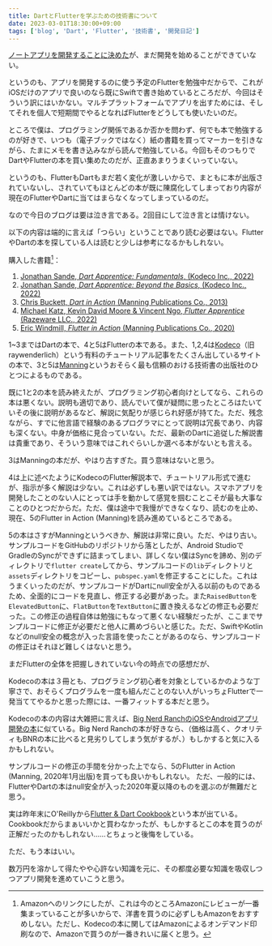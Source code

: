 ```yaml
---
title: DartとFlutterを学ぶための技術書について
date: 2023-03-01T18:30:00+09:00
tags: ['blog', 'Dart', 'Flutter', '技術書', '開発日記']
---
```

[ノートアプリを開発することに決めた](/2023/02/new-project/)が、まだ開発を始めることができていない。

というのも、アプリを開発するのに使う予定のFlutterを勉強中だからで、これがiOSだけのアプリで良いのなら既にSwiftで書き始めているところだが、今回はそういう訳にはいかない。マルチプラットフォームでアプリを出すためには、そしてそれを個人で短期間でやるとなればFlutterをどうしても使いたいのだ。

ところで僕は、プログラミング関係であるか否かを問わず、何でも本で勉強するのが好きで、いつも（電子ブックではなく）紙の書籍を買ってマーカーを引きながら、たまにメモを書き込みながら読んで勉強している。今回もそのつもりでDartやFlutterの本を買い集めたのだが、正直あまりうまくいっていない。

というのも、FlutterもDartもまだ若く変化が激しいからで、まともに本が出版されていないし、されていてもほとんどの本が既に陳腐化してしまっており内容が現在のFlutterやDartに当てはまらなくなってしまっているのだ。

なので今日のブログは要は泣き言である。2回目にして泣き言とは情けない。

以下の内容は端的に言えば「つらい」ということであり読む必要はない。FlutterやDartの本を探している人は読むと少しは参考になるかもしれない。


購入した書籍[^1]：
1. [Jonathan Sande, *Dart Apprentice: Fundamentals*, (Kodeco Inc., 2022)](https://amzn.asia/d/g3r1gVp)
2. [Jonathan Sande, *Dart Apprentice: Beyond the Basics*, (Kodeco Inc., 2022)](https://amzn.asia/d/h0XmfPW)
3. [Chris Buckett, *Dart in Action* (Manning Publications Co., 2013)](https://amzn.asia/d/dEqa9SV)
4. [Michael Katz, Kevin David Moore & Vincent Ngo, *Flutter Apprentice* (Razeware LLC., 2022)](https://amzn.asia/d/dBNcqpW)
5. [Eric Windmill, *Flutter in Action* (Manning Publications Co., 2020)](https://amzn.asia/d/3yqsQE7)

1~3まではDartの本で、4と5はFlutterの本である。また、1,2,4は[Kodeco](https://www.kodeco.com/)（旧raywenderlich）という有料のチュートリアル記事をたくさん出しているサイトの本で、3と5は[Manning](https://www.manning.com/)というおそらく最も信頼のおける技術書の出版社のひとつによるものである。

既に1と2の本を読み終えたが、プログラミング初心者向けとしてなら、これらの本は悪くない。説明も適切であり、読んでいて僕が疑問に思ったところはたいていその後に説明があるなど、解説に気配りが感じられ好感が持てた。ただ、残念ながら、すでに他言語で経験のあるプログラマにとって説明は冗長であり、内容も深くない。中身が価格に見合っていない。ただ、最新のDartに追従した解説書は貴重であり、そういう意味ではこれぐらいしか選べる本がないとも言える。

3はManningの本だが、やはり古すぎた。買う意味はないと思う。

4は上に述べたようにKodecoのFlutter解説本で、チュートリアル形式で進むが、指示が多く解説は少ない。これは必ずしも悪い訳ではない。スマホアプリを開発したことのない人にとっては手を動かして感覚を掴むことこそが最も大事なことのひとつだからだ。ただ、僕は途中で我慢ができなくなり、読むのを止め、現在、5のFlutter in Action (Manning)を読み進めているところである。

5の本はさすがManningというべきか、解説は非常に良い。ただ、やはり古い。サンプルコードをGitHubのリポジトリから落としたが、Android StudioでGradleのSyncができずに詰まってしまい、詳しくない僕はSyncを諦め、別のディレクトリで`flutter create`してから、サンプルコードの`lib`ディレクトリと`assets`ディレクトリをコピーし、`pubspec.yaml`を修正することにした。これはうまくいったのだが、サンプルコードがDartにnull安全が入る以前のものであるため、全面的にコードを見直し、修正する必要があった。また`RaisedButton`を`ElevatedButton`に、`FlatButton`を`TextButton`に置き換えるなどの修正も必要だった。この修正の過程自体は勉強にもなって悪くない経験だったが、ここまでサンプルコードに修正が必要だと他人に薦めづらいと感じた。ただ、SwiftやKotlinなどのnull安全の概念が入った言語を使ったことがあるのなら、サンプルコードの修正はそれほど難しくはないと思う。

まだFlutterの全体を把握しきれていない今の時点での感想だが、

Kodecoの本は３冊とも、プログラミング初心者を対象としているかのような丁寧さで、おそらくプログラムを一度も組んだことのない人がいっちょFlutterで一発当ててやるかと思った際には、一番フィットする本だと思う。

Kodecoの本の内容は大雑把に言えば、[Big Nerd RanchのiOSやAndroidアプリ開発の本](https://bignerdranch.com/books/)に似ている。Big Nerd Ranchの本が好きなら、（価格は高く、クオリティもBNRの本に比べると見劣りしてしまう気がするが、）もしかすると気に入るかもしれない。

サンプルコードの修正の手間を分かった上でなら、5のFlutter in Action (Manning, 2020年1月出版)を買っても良いかもしれない。
ただ、一般的には、FlutterやDartの本はnull安全が入った2020年夏以降のものを選ぶのが無難だと思う。

実は昨年末にO'Reillyから[Flutter & Dart Cookbook](https://amzn.asia/d/4k7CT7g)という本が出ている。Cookbookだからまぁいいかと買わなかったが、もしかするとこの本を買うのが正解だったのかもしれない……とちょっと後悔をしている。

ただ、もう本はいい。

数万円を溶かして得たやや心許ない知識を元に、その都度必要な知識を吸収しつつアプリ開発を進めていこうと思う。

[^1]: Amazonへのリンクにしたが、これは今のところAmazonにレビューが一番集まっていることが多いからで、洋書を買うのに必ずしもAmazonをおすすめしない。ただし、Kodecoの本に関してはAmazonによるオンデマンド印刷なので、Amazonで買うのが一番きれいに届くと思う。
